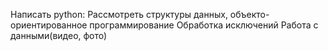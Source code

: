 Написать python:
Рассмотреть структуры данных, объекто-ориентированное программирование 
Обработка исключений
Работа с данными(видео, фото)

